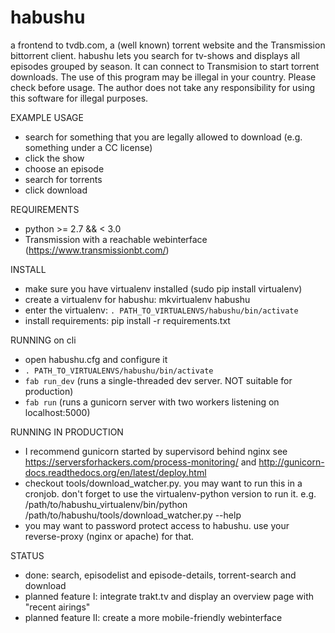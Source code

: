 # habushu
a frontend to tvdb.com, a (well known) torrent website and the Transmission bittorrent client. habushu lets you search for tv-shows and displays all episodes grouped by season. It can connect to Transmision to start torrent downloads.
The use of this program may be illegal in your country. Please check before usage. The author does not take any responsibility for using this software for illegal purposes. 

EXAMPLE USAGE
 - search for something that you are legally allowed to download (e.g. something under a CC license)
 - click the show
 - choose an episode
 - search for torrents
 - click download

REQUIREMENTS
 - python >= 2.7 && < 3.0
 - Transmission with a reachable webinterface (https://www.transmissionbt.com/)

INSTALL
 - make sure you have virtualenv installed (sudo pip install virtualenv)
 - create a virtualenv for habushu: mkvirtualenv habushu
 - enter the virtualenv: ```. PATH_TO_VIRTUALENVS/habushu/bin/activate```
 - install requirements: pip install -r requirements.txt 

RUNNING on cli
 - open habushu.cfg and configure it
 - ```. PATH_TO_VIRTUALENVS/habushu/bin/activate```
 - ```fab run_dev``` (runs a single-threaded dev server. NOT suitable for production)
 - ```fab run``` (runs a gunicorn server with two workers listening on localhost:5000)

RUNNING IN PRODUCTION
 - I recommend gunicorn started by supervisord behind nginx
    see https://serversforhackers.com/process-monitoring/
    and http://gunicorn-docs.readthedocs.org/en/latest/deploy.html
 - checkout tools/download_watcher.py. you may want to run this in a cronjob. don't forget to use the virtualenv-python version to run it. e.g. /path/to/habushu_virtualenv/bin/python /path/to/habushu/tools/download_watcher.py --help
 - you may want to password protect access to habushu. use your reverse-proxy (nginx or apache) for that. 

STATUS
 - done: search, episodelist and episode-details, torrent-search and download
 - planned feature I: integrate trakt.tv and display an overview page with "recent airings"
 - planned feature II: create a more mobile-friendly webinterface
